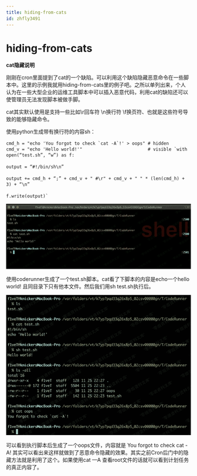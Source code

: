 ```yaml
---
title: hiding-from-cats
id: zhfly3491
---
```


# hiding-from-cats

**cat隐藏说明**

刚刚在cron里面提到了cat的一个缺陷。可以利用这个缺陷隐藏恶意命令在一些脚本中。这里的示例我就用hiding-from-cats里的例子吧。之所以单列出来，个人认为在一些大型企业的运维工具脚本中可以插入恶意代码，利用cat的缺陷还可以使管理员无法发现脚本被做手脚。

cat其实默认使用是支持一些比如\r回车符 \n换行符 \f换页符、也就是这些符号导致的能够隐藏命令。

使用python生成带有换行符的内容sh：

```
cmd_h = "echo 'You forgot to check `cat -A`!' > oops" # hidden
cmd_v = "echo 'Hello world!'"                         # visible `with open(“test.sh”, “w”) as f:

output = “#!/bin/sh\n”

output += cmd_h + “;” + cmd_v + " #\r" + cmd_v + " " * (len(cmd_h) + 3) + “\n”

f.write(output)` 
```

![image](../img/82e3431f9009ab5dd90299aacd302e57.png)

使用coderunner生成了一个test.sh脚本。cat看了下脚本的内容是echo一个hello world! 且同目录下只有他本文件。然后我们用sh test.sh执行后。

![image](../img/05098ebe87d9dfc69e175ad7d0be3e49.png)

可以看到执行脚本后生成了一个oops文件，内容就是 You forgot to check cat -A! 其实可以看出来这样就做到了恶意命令隐藏的效果。其实之前Cron后门中的隐藏方法就是利用了这个。如果使用cat —A 查看root文件的话就可以看到计划任务的真正内容了。